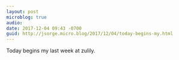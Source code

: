 ```yaml
---
layout: post
microblog: true
audio: 
date: 2017-12-04 09:43 -0700
guid: http://jsorge.micro.blog/2017/12/04/today-begins-my.html
---
```

Today begins my last week at zulily.
